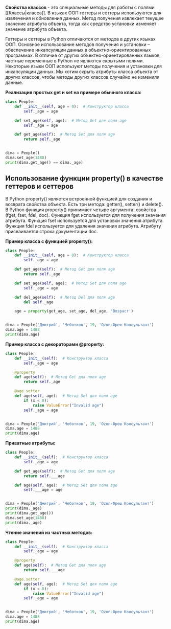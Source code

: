 **Свойства классов** - это специальные методы для работы с полями [[Классы|класса]]. В языках ООП геттеры и сеттеры используются для извлечения и обновления данных. Метод получения извлекает текущее значение атрибута объекта, тогда как средство установки изменяет значение атрибута объекта.

Геттеры и сеттеры в Python отличаются от методов в других языках ООП. Основное использование методов получения и установки – обеспечение инкапсуляции данных в объектно-ориентированных программах. В отличие от других объектно-ориентированных языков, частные переменные в Python не являются скрытыми полями. Некоторые языки ООП используют методы получения и установки для инкапсуляции данных. Мы хотим скрыть атрибуты класса объекта от других классов, чтобы методы других классов случайно не изменили данные.

**Реализация простых get и set на примере обычного класса:**

```Python
class People:
	def __init__(self, age = 0):  # Конструктор класса
		self._age = age

	def set_age(self, age):  # Метод Get для поля age
		self._age = age

	def get_age(self):  # Метод Set для поля age
		return self._age


dima = People()
dima.set_age(1488)
print(dima.get_age() == dima._age)
```

## Использование функции property() в качестве геттеров и сеттеров

В Python property() является встроенной функцией для создания и возврата свойства объекта. Есть три метода: getter(), setter() и delete(). В Python функция property() принимает четыре аргумента: свойства (fget, fset, fdel, doc). Функция fget используется для получения значения атрибута. Функция fset используется для установки значения атрибута. Функция fdel используется для удаления значения атрибута. Атрибуту присваивается строка документации doc.

**Пример класса с функцией property():**

```Python
class People:
	def __init__(self, age = 0):  # Конструктор класса
		self._age = age

	def get_age(self):  # Метод Get для поля age
		return self._age

	def set_age(self, age):  # Метод Set для поля age
		self._age = age

	def del_age(self):  # Метод Del для поля age
		del self._age

	age = property(get_age, set_age, del_age, 'Возраст')


dima = People('Дмитрий', 'Чеботков', 19, 'Ozon-Фреш Консультант')
dima.age = 1488
print(dima.age)
```

**Пример класса с декораторами @property:**

```Python
class People:
	def __init__(self):  # Конструктор класса
		self._age = age

	@property
	def age(self):  # Метод Get для поля age
		return self._age

	@age.setter
	def age(self, age):  # Метод Set для поля age
		if (x < 0):
			raise ValueError("Invalid age")
		self._age = age


dima = People('Дмитрий', 'Чеботков', 19, 'Ozon-Фреш Консультант')
dima.age = 1488
print(dima.age)
```

**Приватные атрибуты:**

```Python
class People:
	def __init__(self):  # Конструктор класса
		self._age = age

	def get_age(self):  # Метод Get для поля age
		return self.___age

	def age(self, age):  # Метод Set для поля age
		self.___age = age


dima = People('Дмитрий', 'Чеботков', 19, 'Ozon-Фреш Консультант')
print(dima._age)
print(dima.get_age())
dima.set_age(1488)
print(dima._age)
```

**Чтение значений из частных методов:**

```Python
class People:
	def __init__(self):  # Конструктор класса
		self._age = age

	@property
	def age(self):  # Метод Get для поля age
		return self.___age

	@age.setter
	def age(self, age):  # Метод Set для поля age
		if (x < 0):
			raise ValueError("Invalid age")
		self._age = age


dima = People('Дмитрий', 'Чеботков', 19, 'Ozon-Фреш Консультант')
dima.age = 1488
print(dima.age)
```


